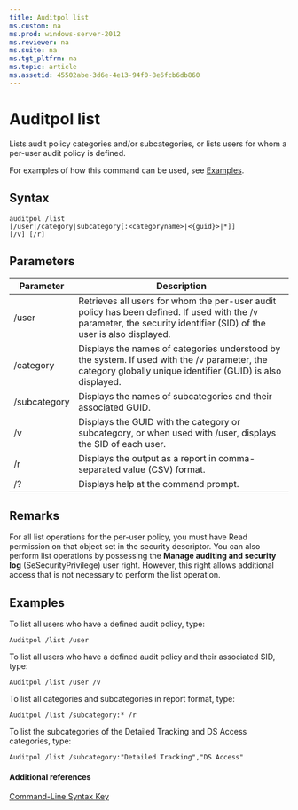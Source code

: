 ```yaml
---
title: Auditpol list
ms.custom: na
ms.prod: windows-server-2012
ms.reviewer: na
ms.suite: na
ms.tgt_pltfrm: na
ms.topic: article
ms.assetid: 45502abe-3d6e-4e13-94f0-8e6fcb6db860
---
```

# Auditpol list
Lists audit policy categories and\/or subcategories, or lists users for whom a per\-user audit policy is defined.  
  
For examples of how this command can be used, see [Examples](#BKMK_examples).  
  
## Syntax  
  
```  
auditpol /list  
[/user|/category|subcategory[:<categoryname>|<{guid}>|*]]  
[/v] [/r]  
```  
  
## Parameters  
  
|Parameter|Description|  
|-------------|---------------|  
|\/user|Retrieves all users for whom the per\-user audit policy has been defined. If used with the \/v parameter, the security identifier \(SID\) of the user is also displayed.|  
|\/category|Displays the names of categories understood by the system. If used with the \/v parameter, the category globally unique identifier \(GUID\) is also displayed.|  
|\/subcategory|Displays the names of subcategories and their associated GUID.|  
|\/v|Displays the GUID with the category or subcategory, or when used with \/user, displays the SID of each user.|  
|\/r|Displays the output as a report in comma\-separated value \(CSV\) format.|  
|\/?|Displays help at the command prompt.|  
  
## Remarks  
For all list operations for the per\-user policy, you must have Read permission on that object set in the security descriptor. You can also perform list operations by possessing the **Manage auditing and security log** \(SeSecurityPrivilege\) user right. However, this right allows additional access that is not necessary to perform the list operation.  
  
## <a name="BKMK_examples"></a>Examples  
To list all users who have a defined audit policy, type:  
  
```  
Auditpol /list /user  
```  
  
To list all users who have a defined audit policy and their associated SID, type:  
  
```  
Auditpol /list /user /v  
```  
  
To list all categories and subcategories in report format, type:  
  
```  
Auditpol /list /subcategory:* /r  
```  
  
To list the subcategories of the Detailed Tracking and DS Access categories, type:  
  
```  
Auditpol /list /subcategory:"Detailed Tracking","DS Access"  
```  
  
#### Additional references  
[Command-Line Syntax Key](Command-Line-Syntax-Key.md)  
  

